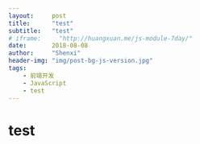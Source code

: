 ```yaml
---
layout:     post
title:      "test"
subtitle:   "test"
# iframe:     "http://huangxuan.me/js-module-7day/"
date:       2018-08-08
author:     "Shenxi"
header-img: "img/post-bg-js-version.jpg"
tags:
    - 前端开发
    - JavaScript
    - test
---
```


<h1>test</h1>